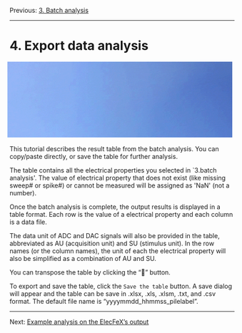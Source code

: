 
Previous: [3. Batch analysis](batch_analysis.md)

---

# 4. Export data analysis
<div align=center><img src="./Figures/gif_flycat.gif" alt="" style="width:1300px;height:170px;margin:0px 0px 0px -10px"></div>

This tutorial describes the result table from the batch analysis. You can copy/paste directly, or save the table for further analysis.

The table contains all the electrical properties you selected in `3.batch analysis'. The value of electrical property that does not exist (like missing sweep# or spike#) or cannot be measured will be assigned as 'NaN' (not a number).

Once the batch analysis is complete, the output results is displayed in a table format. Each row is the value of a electrical property and each column is a data file. 

The data unit of ADC and DAC signals will also be provided in the table, abbreviated as AU (acquisition unit) and SU (stimulus unit). In the row names (or the column names), the unit of each the electrical property will also be simplified as a combination of AU and SU. 

You can transpose the table by clicking the “:repeat:” button.

To export and save the table, click the `Save the table` button. A save dialog will appear and the table can be save in .xlsx, .xls, .xlsm, .txt, and .csv format. The default file name is “yyyymmdd_hhmmss_pilelabel”. 

---

Next: [Example analysis on the ElecFeX’s output](https://github.com/XinyueMa-neuro/ElecFeX-MaEtAl2024)
